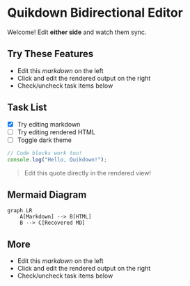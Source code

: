 # Quikdown Bidirectional Editor

Welcome! Edit **either side** and watch them sync.  

## Try These Features  

- Edit this *markdown* on the left
- Click and edit the rendered output on the right
- Check/uncheck task items below

## Task List

- [x] Try editing markdown
- [ ] Try editing rendered HTML
- [ ] Toggle dark theme

```javascript
// Code blocks work too!
console.log("Hello, Quikdown!");
```

> Edit this quote directly in the rendered view!

## Mermaid Diagram

```mermaid
graph LR
    A[Markdown] --> B[HTML]
    B --> C[Recovered MD] 
```

## More

- Edit this *markdown* on the left
- Click and edit the rendered output on the right
- Check/uncheck task items below
